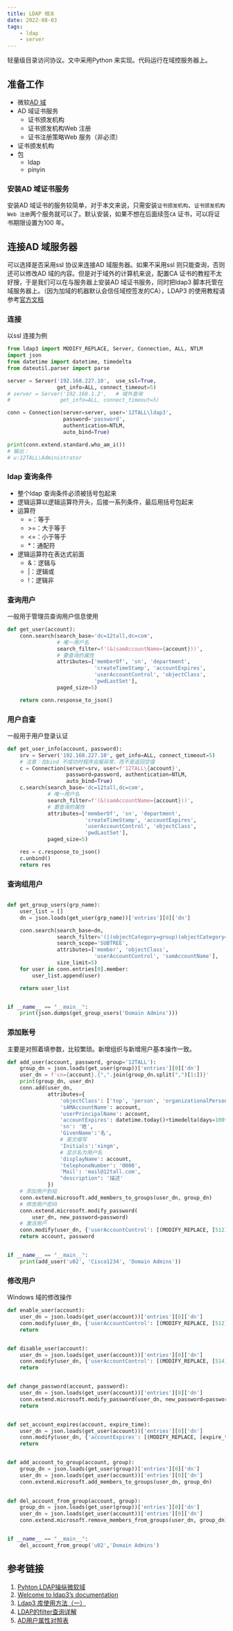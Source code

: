 ```yaml
---
title: LDAP 相关   
date: 2022-08-03
tags:   
    - ldap      
    - server 
---  
```



轻量级目录访问协议。文中采用Python 来实现。代码运行在域控服务器上。  

<!-- more -->

## 准备工作  
- 微软[AD 域](../maintenance/windows/server/02_ad.md)  
- AD 域证书服务  
  - 证书颁发机构  
  - 证书颁发机构Web 注册 
  - 证书注册策略Web 服务（非必须）  
- 证书颁发机构  
- 包
  - ldap
  - pinyin 

### 安装AD 域证书服务  
安装AD 域证书的服务较简单，对于本文来说，只需安装`证书颁发机构`、`证书颁发机构Web 注册`两个服务就可以了。默认安装，如果不想在后面续签`CA` 证书，可以将证书期限设置为100 年。  

## 连接AD 域服务器  
可以选择是否采用ssl 协议来连接AD 域服务器。如果不采用ssl 则只能查询，否则还可以修改AD 域的内容。但是对于域外的计算机来说，配置CA 证书的教程不太好搜，于是我们可以在与服务器上安装AD 域证书服务，同时把ldap3 脚本托管在域服务器上。（因为加域的机器默认会信任域控签发的CA），LDAP3 的使用教程请参考[官方文档](https://ldap3.readthedocs.io/en/latest/)  

### 连接  
以ssl 连接为例  
```python
from ldap3 import MODIFY_REPLACE, Server, Connection, ALL, NTLM
import json
from datetime import datetime, timedelta
from dateutil.parser import parse

server = Server('192.168.227.10',  use_ssl=True,
                get_info=ALL, connect_timeout=5)
# server = Server('192.168.1.2',   # 域外查询
#                get_info=ALL, connect_timeout=5)

conn = Connection(server=server, user='12TALL\ldap3',
                  password='password',
                  authentication=NTLM,
                  auto_bind=True)

print(conn.extend.standard.who_am_i())  
# 输出：
# u:12TALL\Administrator
```

### ldap 查询条件  
- 整个ldap 查询条件必须被括号包起来  
- 逻辑运算以逻辑运算符开头，后接一系列条件，最后用括号包起来  
- 运算符
  - =：等于  
  - \>=：大于等于
  - \<=：小于等于  
  - \*：通配符 
- 逻辑运算符在表达式前面
  - &：逻辑与  
  - |：逻辑或
  - !：逻辑非  

### 查询用户  
一般用于管理员查询用户信息使用
```python
def get_user(account):
    conn.search(search_base='dc=12tall,dc=com',
                # 唯一用户名
                search_filter=f'(&(samAccountName={account}))',
                # 要查询的属性
                attributes=['memberOf', 'sn', 'department',
                            'createTimeStamp', 'accountExpires',
                            'userAccountControl', 'objectClass',
                            'pwdLastSet'],
                paged_size=5)

    return conn.response_to_json()
```

### 用户自查  
一般用于用户登录认证  
```python
def get_user_info(account, password):
    srv = Server('192.168.227.10', get_info=ALL, connect_timeout=5)
    # 注意：在bind 不成功时程序会报异常，而不是返回空值
    c = Connection(server=srv, user=f'12TALL\{account}',
                   password=password, authentication=NTLM,
                   auto_bind=True)
    c.search(search_base='dc=12tall,dc=com',
             # 唯一用户名
             search_filter=f'(&(samAccountName={account}))',
             # 要查询的属性
             attributes=['memberOf', 'sn', 'department',
                         'createTimeStamp', 'accountExpires',
                         'userAccountControl', 'objectClass',
                         'pwdLastSet'],
             paged_size=5)

    res = c.response_to_json()
    c.unbind()
    return res
```

### 查询组用户  
```python

def get_group_users(grp_name):
    user_list = []
    dn = json.loads(get_user(grp_name))['entries'][0]['dn']

    conn.search(search_base=dn,
                search_filter='(|(objectCategory=group)(objectCategory=user))',
                search_scope='SUBTREE',
                attributes=['member', 'objectClass',
                            'userAccountControl', 'samAccountName'],
                size_limit=5)
    for user in conn.entries[0].member:
        user_list.append(user)

    return user_list


if __name__ == "__main__":
    print(json.dumps(get_group_users('Domain Admins')))
```

### 添加账号  
主要是对照着填参数，比较繁琐。新增组织与新增用户基本操作一致。    
```python
def add_user(account, password, group='12TALL'):
    group_dn = json.loads(get_user(group))['entries'][0]['dn']
    user_dn = f'cn={account},{",".join(group_dn.split(",")[1:])}'
    print(group_dn, user_dn)
    conn.add(user_dn,
             attributes={
                 'objectClass': ['top', 'person', 'organizationalPerson', 'user'],
                 'sAMAccountName': account,
                 'userPrincipalName': account,
                 'accountExpires': datetime.today()+timedelta(days=100*365),
                 'sn': '姓',
                 'GivenName':'名',
                 # 英文缩写
                 'Initials':'xingm', 
                 # 显示名为用户名
                 'displayName': account,
                 'telephoneNumber': '0000',
                 'Mail': 'mail@12tall.com',
                 "description": '描述'
             })
    # 添加用户到组
    conn.extend.microsoft.add_members_to_groups(user_dn, group_dn)
    # 修改用户密码
    conn.extend.microsoft.modify_password(
        user_dn, new_password=password)
    # 激活用户
    conn.modify(user_dn, {'userAccountControl': [(MODIFY_REPLACE, [512])]})
    return account, password


if __name__ == "__main__":
    print(add_user('u02', 'Cisco1234', 'Domain Admins'))
```

### 修改用户  
Windows 域的修改操作  
```python
def enable_user(account):
    user_dn = json.loads(get_user(account))['entries'][0]['dn']
    conn.modify(user_dn, {'userAccountControl': [(MODIFY_REPLACE, [512])]})
    return


def disable_user(account):
    user_dn = json.loads(get_user(account))['entries'][0]['dn']
    conn.modify(user_dn, {'userAccountControl': [(MODIFY_REPLACE, [514])]})
    return


def change_password(account, password):
    user_dn = json.loads(get_user(account))['entries'][0]['dn']
    conn.extend.microsoft.modify_password(user_dn, new_password=password)
    return


def set_account_expires(account, expire_time):
    user_dn = json.loads(get_user(account))['entries'][0]['dn']
    conn.modify(user_dn, {'accountExpires': [(MODIFY_REPLACE, [expire_time])]})
    return


def add_account_to_group(account, group):
    group_dn = json.loads(get_user(group))['entries'][0]['dn']
    user_dn = json.loads(get_user(account))['entries'][0]['dn']
    conn.extend.microsoft.add_members_to_groups(user_dn, group_dn)
    

def del_account_from_group(account, group):
    group_dn = json.loads(get_user(group))['entries'][0]['dn']
    user_dn = json.loads(get_user(account))['entries'][0]['dn']
    conn.extend.microsoft.remove_members_from_groups(user_dn, group_dn)


if __name__ == "__main__":
    del_account_from_group('u02','Domain Admins')
```


## 参考链接  
1. [Pyhton LDAP操纵微软域](https://www.bilibili.com/video/BV1aa411F7W1)  
2. [Welcome to ldap3’s documentation](https://ldap3.readthedocs.io/en/latest/)  
3. [Ldap3 库使用方法（一）](https://zhuanlan.zhihu.com/p/52532191)  
4. [LDAP的filter查询详解](https://www.cnblogs.com/mafeng/p/10945220.html)  
5. [AD用户属性对照表](https://blog.51cto.com/gaowenlong/1970397)